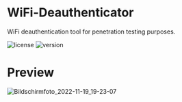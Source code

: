 # WiFi-Deauthenticator
WiFi deauthentication tool for penetration testing purposes.

![license](https://img.shields.io/badge/license-MIT-brightgreen.svg)
![version](https://img.shields.io/badge/version-1.0.0-lightgrey.svg)

# Preview

![Bildschirmfoto_2022-11-19_19-23-07](https://user-images.githubusercontent.com/61215846/202866000-64be6119-aa5a-4348-9bef-76247a2ae87b.png)

